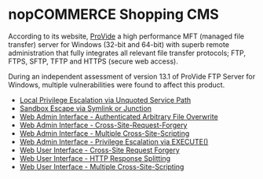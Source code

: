 # nopCOMMERCE Shopping CMS

According to its website, [ProVide](https://www.provideserver.com/technical-details/) a high performance MFT (managed file transfer) server for Windows (32-bit and 64-bit) with superb remote administration that fully integrates all relevant file transfer protocols; FTP, FTPS, SFTP, TFTP and HTTPS (secure web access).

During an independent assessment of version 13.1 of ProVide FTP Server for Windows, multiple vulnerabilities were found to affect this product.

* [Local Privilege Escalation via Unquoted Service Path](./Local%20Privilege%20Escalation%20via%20Unquoted%20Service%20Path/)
* [Sandbox Escape via Symlink or Junction](./Sandbox%20Escape%20via%20Symlink%20or%20Junction/)
* [Web Admin Interface - Authenticated Arbitrary File Overwrite](./Web%20Admin%20Interface%20-%20Authenticated%20Arbitrary%20File%20Overwrite/)
* [Web Admin Interface - Cross-Site-Request-Forgery](./Web%20Admin%20Interface%20-%20Cross-Site-Request-Forgery/)
* [Web Admin Interface - Multiple Cross-Site-Scripting](./Web%20Admin%20Interface%20-%20Multiple%20Cross-Site-Scripting/)
* [Web Admin Interface - Privilege Escalation via EXECUTE()](./Web%20Admin%20Interface%20-%20Privilege%20Escalation%20via%20EXECUTE()/)
* [Web User Interface - Cross-Site Request Forgery](./Web%20User%20Interface%20-%20Cross-Site%20Request%20Forgery/)
* [Web User Interface - HTTP Response Splitting](./Web%20User%20Interface%20-%20HTTP%20Response%20Splitting/)
* [Web User Interface - Multiple Cross-Site-Scripting](./Web%20User%20Interface%20-%20Multiple%20Cross-Site-Scripting/)
